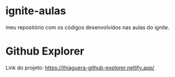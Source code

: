# ignite-aulas
meu repositório com os códigos desenvolvidos nas aulas do ignite.

# Github Explorer
Link do projeto: https://thiaguera-github-explorer.netlify.app/
